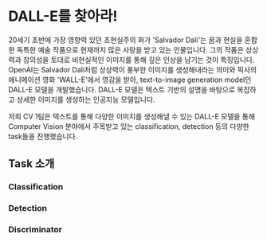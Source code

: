 # DALL-E를 찾아라!
20세기 초반에 가장 영향력 있던 초현실주의 화가 'Salvador Dali'는 꿈과 현실을 혼합한 독특한 예술 작품으로 현재까지 많은 사랑을 받고 있는 인물입니다. 그의 작품은 상상력과 창의성을 토대로 비현실적인 이미지를 통해 깊은 인상을 남기는 것이 특징입니다.
OpenAI는 Salvador Dali처럼 상상력이 풍부한 이미지를 생성해내라는 의미와 픽사의 애니메이션 영화 'WALL-E'에서 영감을 받아, text-to-image generation model인 DALL-E 모델을 개발했습니다. DALL-E 모델은 텍스트 기반의 설명을 바탕으로 복잡하고 상세한 이미지를 생성하는 인공지능 모델입니다.

저희 CV 1팀은 텍스트를 통해 다양한 이미지를 생성해낼 수 있는 DALL-E 모델을 통해 Computer Vision 분야에서 주목받고 있는 classification, detection 등의 다양한 task들을 진행했습니다.

## Task 소개

### Classification

### Detection

### Discriminator
